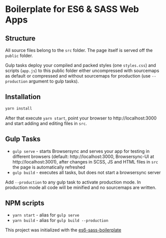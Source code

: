 # Boilerplate for ES6 & SASS Web Apps

## Structure
All source files belong to the `src` folder. The page itself is served off the `public` folder.

Gulp tasks deploy your compiled and packed styles (one `styles.css`) and scripts (`app.js`) to this public folder either uncompressed with sourcemaps as default or compressed and without sourcemaps for production (use `--production` argument to gulp tasks).

## Installation
```bash
yarn install
```

After that execute `yarn start`, point your browser to http://localhost:3000 and start adding and editing files in `src`.

## Gulp Tasks
* `gulp serve` - starts Browsersync and serves your app for testing in different browsers (default: http://localhost:3000, Browsersync-UI at http://localhost:3001), after changes in SCSS, JS and HTML files in `src` the page is automatically refreshed
* `gulp build` - executes all tasks, but does not start a browsersync server


Add `--production` to any gulp task to activate production mode. In production mode all code will be minified and no sourcemaps are written.

## NPM scripts
* `yarn start` - alias for `gulp serve`
* `yarn build` - alias for `gulp build --production`

This project was initialized with the [es6-sass-boilerplate](https://github.com/freinbichler/es6-sass-boilerplate)
